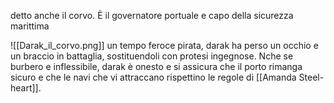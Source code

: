 detto anche il corvo.
È il governatore portuale e capo della sicurezza marittima

![[Darak_il_corvo.png]]
un tempo feroce pirata, darak ha perso un occhio e un braccio in battaglia, sostituendoli con protesi ingegnose. Nche se burbero e inflessibile, darak è onesto e si assicura che il porto rimanga sicuro e che le navi che vi attraccano rispettino le regole di [[Amanda Steel-heart]].